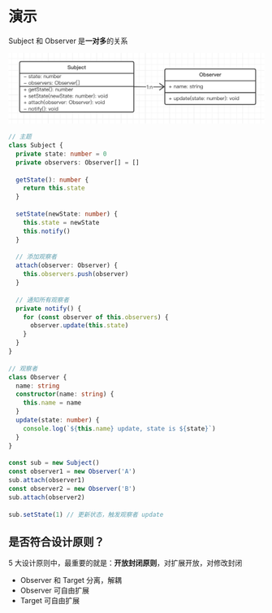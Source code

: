 # 演示

Subject 和 Observer 是**一对多**的关系

![](./img/观察者模式.png)

```ts
// 主题
class Subject {
  private state: number = 0
  private observers: Observer[] = []

  getState(): number {
    return this.state
  }

  setState(newState: number) {
    this.state = newState
    this.notify()
  }

  // 添加观察者
  attach(observer: Observer) {
    this.observers.push(observer)
  }

  // 通知所有观察者
  private notify() {
    for (const observer of this.observers) {
      observer.update(this.state)
    }
  }
}

// 观察者
class Observer {
  name: string
  constructor(name: string) {
    this.name = name
  }
  update(state: number) {
    console.log(`${this.name} update, state is ${state}`)
  }
}

const sub = new Subject()
const observer1 = new Observer('A')
sub.attach(observer1)
const observer2 = new Observer('B')
sub.attach(observer2)

sub.setState(1) // 更新状态，触发观察者 update
```

## 是否符合设计原则？

5 大设计原则中，最重要的就是：**开放封闭原则**，对扩展开放，对修改封闭

- Observer 和 Target 分离，解耦
- Observer 可自由扩展
- Target 可自由扩展
